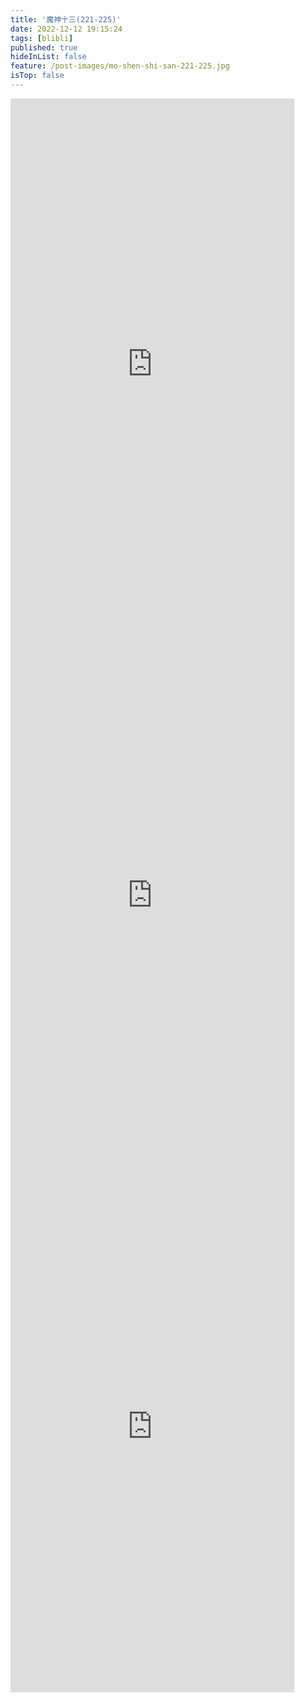 ```yaml
---
title: '魔神十三(221-225)'
date: 2022-12-12 19:15:24
tags: [blibli]
published: true
hideInList: false
feature: /post-images/mo-shen-shi-san-221-225.jpg
isTop: false
---
```

<iframe  
 height=850 
 width=90% 
 src="https://www.ixigua.com/iframe/7175813771712004660?autoplay=0" 
 frameborder=0  
 allowfullscreen>
 </iframe>
<iframe  
 height=850 
 width=90% 
 src="https://www.ixigua.com/iframe/7176230592315556391?autoplay=0"
 frameborder=0  
 allowfullscreen>
 </iframe>
<iframe  
 height=850 
 width=90% 
 src="https://www.ixigua.com/iframe/7176593288206484029?autoplay=0"
 frameborder=0  
 allowfullscreen>
 </iframe>
<iframe  
 height=850 
 width=90% 
 src=""
 frameborder=0  
 allowfullscreen>
 </iframe>
<iframe  
 height=850 
 width=90% 
 src="" 
 frameborder=0  
 allowfullscreen>
 </iframe>
